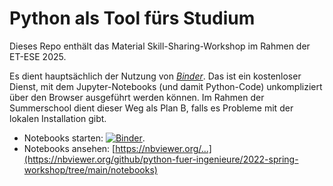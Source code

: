 # Python als Tool fürs Studium



Dieses Repo enthält das Material Skill-Sharing-Workshop im Rahmen der ET-ESE 2025.

Es dient hauptsächlich der Nutzung von *[Binder](https://mybinder.org/)*.
Das ist ein kostenloser Dienst, mit dem Jupyter-Notebooks (und damit Python-Code) unkompliziert über den Browser ausgeführt werden können.
Im Rahmen der Summerschool dient dieser Weg als Plan B, falls es Probleme mit der lokalen Installation gibt.


- Notebooks starten:  [![Binder](https://mybinder.org/badge_logo.svg)](https://mybinder.org/v2/gh/python-fuer-ingenieure/2022-spring-workshop/main?urlpath=/tree/notebooks).
- Notebooks ansehen: [https://nbviewer.org/...](https://nbviewer.org/github/python-fuer-ingenieure/2022-spring-workshop/tree/main/notebooks)



